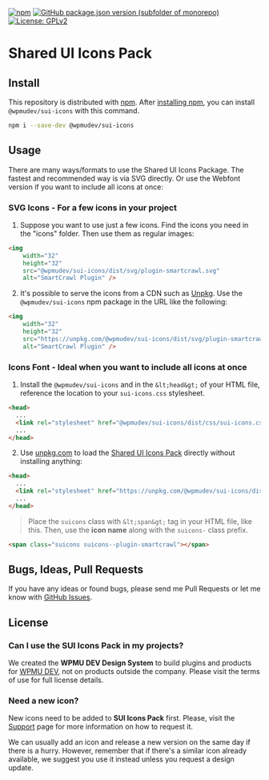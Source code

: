 [![npm](https://img.shields.io/npm/v/@wpmudev/sui-icons?color=blue&style=for-the-badge)](https://www.npmjs.com/package/@wpmudev/sui-icons)
[![GitHub package.json version (subfolder of monorepo)](https://img.shields.io/github/package-json/v/wpmudev/sui-icons?color=orange&filename=packages%2Flayout%2Fpackage.json&label=core&style=for-the-badge)](https://github.com/wpmudev/sui-icons/)
[![License: GPLv2](https://img.shields.io/badge/License-GPL%20v2-blue.svg?color=green&style=for-the-badge)](http://www.gnu.org/licenses/gpl-3.0)

# Shared UI Icons Pack

## Install

This repository is distributed with [npm](https://www.npmjs.com/). After [installing npm](https://docs.npmjs.com/getting-started/installing-node), you can install `@wpmudev/sui-icons` with this command.

```bash
npm i --save-dev @wpmudev/sui-icons
```

## Usage

There are many ways/formats to use the Shared UI Icons Package. The fastest and recommended way is via SVG directly. Or use the Webfont version if you want to include all icons at once:

### SVG Icons - For a few icons in your project

1. Suppose you want to use just a few icons. Find the icons you need in the "icons" folder. Then use them as regular images:

```html
<img
	width="32"
	height="32"
	src="@wpmudev/sui-icons/dist/svg/plugin-smartcrawl.svg"
	alt="SmartCrawl Plugin" />
```

2. It's possible to serve the icons from a CDN such as [Unpkg](https://unpkg.com/). Use the `@wpmudev/sui-icons` npm package in the URL like the following:

```html
<img
	width="32"
	height="32"
	src="https://unpkg.com/@wpmudev/sui-icons/dist/svg/plugin-smartcrawl.svg"
	alt="SmartCrawl Plugin" />
```

### Icons Font - Ideal when you want to include all icons at once

1. Install the `@wpmudev/sui-icons` and in the `&lt;head&gt;` of your HTML file, reference the location to your `sui-icons.css` stylesheet.

```html
<head>
  ...
  <link rel="stylesheet" href="@wpmudev/sui-icons/dist/css/sui-icons.css" />
  ...
</head>
```

2. Use [unpkg.com](https://unpkg.com/) to load the [Shared UI Icons Pack](https://www.npmjs.com/package/@wpmudev/sui-icons) directly without installing anything:

```html
<head>
  ...
  <link rel="stylesheet" href="https://unpkg.com/@wpmudev/sui-icons/dist/css/sui-icons.css" />
  ...
</head>
```

>Place the `suicons` class with `&lt;span&gt;` tag in your HTML file, like this. Then, use the <strong>icon name</strong> along with the `suicons-` class prefix.

```html
<span class="suicons suicons--plugin-smartcrawl"></span>
```

## Bugs, Ideas, Pull Requests

If you have any ideas or found bugs, please send me Pull Requests or let me know with [GitHub Issues](https://github.com/wpmudev/sui-icons/issues).

## License

### Can I use the SUI Icons Pack in my projects?

We created the **WPMU DEV Design System** to build plugins and products for [WPMU DEV](https://wpmudev.com/), not on products outside the company. Please visit the terms of use for full license details.

### Need a new icon?

New icons need to be added to **SUI Icons Pack** first. Please, visit the [Support](https://wpmudev.github.io/sui-docs/?path=/story/sui-support--page) page for more information on how to request it.

We can usually add an icon and release a new version on the same day if there is a hurry. However, remember that if there's a similar icon already available, we suggest you use it instead unless you request a design update.
